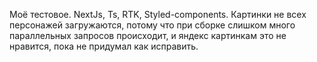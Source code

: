 Моё тестовое.
NextJs, Ts, RTK, Styled-components.
Картинки не всех персонажей загружаются, потому что при сборке слишком много параллельных запросов происходит, и яндекс картинкам это не нравится, пока не придумал как исправить.
